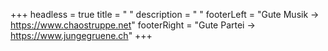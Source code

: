 +++
headless = true
title = " "
description = "   "
footerLeft = "Gute Musik -> <https://www.chaostruppe.net>"
footerRight = "Gute Partei -> <https://www.jungegruene.ch>"
+++
